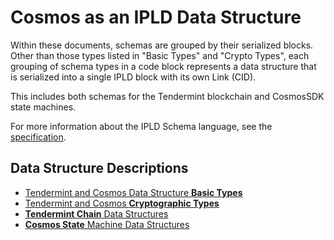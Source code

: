 # Cosmos as an IPLD Data Structure

Within these documents, schemas are grouped by their serialized blocks.
Other than those types listed in "Basic Types" and "Crypto Types", each grouping of schema types in a code block represents a data structure that is serialized into a single IPLD block with its own Link (CID).

This includes both schemas for the Tendermint blockchain and CosmosSDK state machines.

For more information about the IPLD Schema language, see the [specification](https://specs.ipld.io/schemas/).

## Data Structure Descriptions

* [Tendermint and Cosmos Data Structure **Basic Types**](basic_types.md)
* [Tendermint and Cosmos **Cryptographic Types**](crypto_types.md)
* [**Tendermint Chain** Data Structures](tendermint_chain.md)
* [**Cosmos State** Machine Data Structures](cosmos_state.md)
